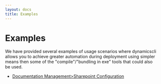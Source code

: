 ```yaml
---
layout: docs
title: Examples
---
```


# Examples

We have provided several examples of usage scenarios where dynamicscli allows you to achieve greater automation during deployment using simpler means then some of the "compile"/"bundling in exe" tools that could also be used.

* [Documentation Management>Sharepoint Configuration](examples/sharepointsites.html)
